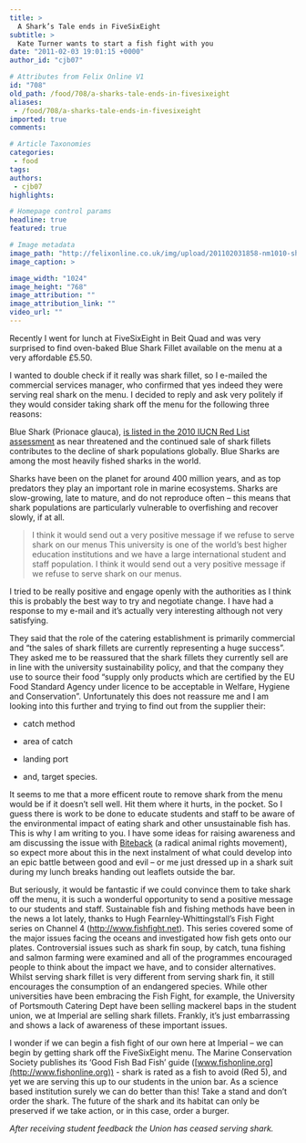 ```yaml
---
title: >
  A Shark’s Tale ends in FiveSixEight
subtitle: >
  Kate Turner wants to start a fish fight with you
date: "2011-02-03 19:01:15 +0000"
author_id: "cjb07"

# Attributes from Felix Online V1
id: "708"
old_path: /food/708/a-sharks-tale-ends-in-fivesixeight
aliases:
 - /food/708/a-sharks-tale-ends-in-fivesixeight
imported: true
comments:

# Article Taxonomies
categories:
 - food
tags:
authors:
 - cjb07
highlights:

# Homepage control params
headline: true
featured: true

# Image metadata
image_path: "http://felixonline.co.uk/img/upload/201102031858-nm1010-sharrrrk.jpg"
image_caption: >

image_width: "1024"
image_height: "768"
image_attribution: ""
image_attribution_link: ""
video_url: ""
---
```


Recently I went for lunch at FiveSixEight in Beit Quad and was very surprised to find oven-baked Blue Shark Fillet available on the menu at a very affordable £5.50.

I wanted to double check if it really was shark fillet, so I e-mailed the commercial services manager, who confirmed that yes indeed they were serving real shark on the menu. I decided to reply and ask very politely if they would consider taking shark off the menu for the following three reasons:

Blue Shark (Prionace glauca), [is listed in the 2010 IUCN Red List assessment](http://www.iucnredlist.org/apps/redlist/details/39381/0) as near threatened and the continued sale of shark fillets contributes to the decline of shark populations globally. Blue Sharks are among the most heavily fished sharks in the world.

Sharks have been on the planet for around 400 million years, and as top predators they play an important role in marine ecosystems. Sharks are slow-growing, late to mature, and do not reproduce often – this means that shark populations are particularly vulnerable to overfishing and recover slowly, if at all.
> I think it would send out a very positive message if we refuse to serve shark on our menus
This university is one of the world’s best higher education institutions and we have a large international student and staff population. I think it would send out a very positive message if we refuse to serve shark on our menus.

I tried to be really positive and engage openly with the authorities as I think this is probably the best way to try and negotiate change. I have had a response to my e-mail and it’s actually very interesting although not very satisfying.

They said that the role of the catering establishment is primarily commercial and “the sales of shark fillets are currently representing a huge success”. They asked me to be reassured that the shark fillets they currently sell are in line with the university sustainability policy, and that the company they use to source their food “supply only products which are certified by the EU Food Standard Agency under licence to be acceptable in Welfare, Hygiene and Conservation”. Unfortunately this does not reassure me and I am looking into this further and trying to find out from the supplier their:

- catch method

- area of catch

- landing port

- and, target species.

It seems to me that a more efficent route to remove shark from the menu would be if it doesn’t sell well. Hit them where it hurts, in the pocket. So I guess there is work to be done to educate students and staff to be aware of the environmental impact of eating shark and other unsustainable fish has. This is why I am writing to you. I have some ideas for raising awareness and am discussing the issue with [Biteback](http://www.bite-back.com/) (a radical animal rights movement), so expect more about this in the next instalment of what could develop into an epic battle between good and evil – or me just dressed up in a shark suit during my lunch breaks handing out leaflets outside the bar.

But seriously, it would be fantastic if we could convince them to take shark off the menu, it is such a wonderful opportunity to send a positive message to our students and staff. Sustainable fish and fishing methods have been in the news a lot lately, thanks to Hugh Fearnley-Whittingstall’s Fish Fight series on Channel 4 (<http://www.fishfight.net>). This series covered some of the major issues facing the oceans and investigated how fish gets onto our plates. Controversial issues such as shark fin soup, by catch, tuna fishing and salmon farming were examined and all of the programmes encouraged people to think about the impact we have, and to consider alternatives. Whilst serving shark fillet is very different from serving shark fin, it still encourages the consumption of an endangered species. While other universities have been embracing the Fish Fight, for example, the University of Portsmouth Catering Dept have been selling mackerel baps in the student union, we at Imperial are selling shark fillets. Frankly, it’s just embarrassing and shows a lack of awareness of these important issues.

I wonder if we can begin a fish fight of our own here at Imperial – we can begin by getting shark off the FiveSixEight menu. The Marine Conservation Society publishes its ‘Good Fish Bad Fish’ guide ([www.fishonline.org](http://www.fishonline.org)) - shark is rated as a fish to avoid (Red 5), and yet we are serving this up to our students in the union bar. As a science based institution surely we can do better than this! Take a stand and don’t order the shark. The future of the shark and its habitat can only be preserved if we take action, or in this case, order a burger.

_After receiving student feedback the Union has ceased serving shark._
